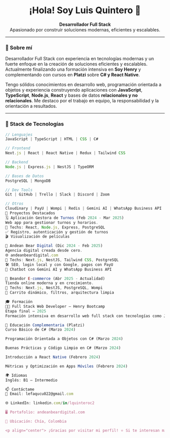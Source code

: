 <h1 align="center">¡Hola! Soy Luis Quintero 👋</h1>

<p align="center">
  <b>Desarrollador Full Stack</b><br/>
  Apasionado por construir soluciones modernas, eficientes y escalables.
</p>

---

### 🚀 Sobre mí

Desarrollador Full Stack con experiencia en tecnologías modernas y un fuerte enfoque en la creación de soluciones eficientes y escalables. Actualmente finalizando una formación intensiva en **Soy Henry** y complementando con cursos en **Platzi** sobre **C# y React Native**.

Tengo sólidos conocimientos en desarrollo web, programación orientada a objetos y experiencia construyendo aplicaciones con **JavaScript**, **TypeScript**, **Node.js**, **React** y bases de datos **relacionales y no relacionales**. Me destaco por el trabajo en equipo, la responsabilidad y la orientación a resultados.

---

### 🧠 Stack de Tecnologías

```ts
// Lenguajes
JavaScript | TypeScript | HTML | CSS | C#

// Frontend
Next.js | React | React Native | Redux | Tailwind CSS

// Backend
Node.js | Express.js | NestJS | TypeORM

// Bases de Datos
PostgreSQL | MongoDB

// Dev Tools
Git | GitHub | Trello | Slack | Discord | Zoom

// Otros
Cloudinary | PayU | Wompi | Redis | Gemini AI | WhatsApp Business API
📂 Proyectos Destacados
🗓️ Aplicación Gestora de Turnos (Feb 2024 - Mar 2025)
Web app para gestionar turnos y horarios.
🔧 Techs: React, Node.js, Express, PostgreSQL
✅ Registro, autenticación y gestión de turnos
🎬 Visualización de películas

🐻 Andean Bear Digital (Dic 2024 - Feb 2025)
Agencia digital creada desde cero.
🌐 andeanbeardigital.com
🔧 Techs: Next.js, NestJS, Tailwind CSS, PostgreSQL
🛠️ SEO, login local y con Google, pagos con PayU
🤖 Chatbot con Gemini AI y WhatsApp Business API

🛒 Beandor E-commerce (Abr 2025 - Actualidad)
Tienda online moderna y en crecimiento.
🔧 Techs: Next.js, NestJS, PostgreSQL, Wompi
🛒 Carrito dinámico, filtros, arquitectura limpia

🎓 Formación
👨‍💻 Full Stack Web Developer – Henry Bootcamp
Etapa final – 2025
Formación intensiva en desarrollo web full stack con tecnologías como JavaScript, TypeScript, HTML, CSS, Node.js, React, Redux, PostgreSQL y MongoDB. Proyecto final grupal bajo metodología Scrum.

📘 Educación Complementaria (Platzi)
Curso Básico de C# (Marzo 2024)

Programación Orientada a Objetos con C# (Marzo 2024)

Buenas Prácticas y Código Limpio en C# (Marzo 2024)

Introducción a React Native (Febrero 2024)

Métricas y Optimización en Apps Móviles (Febrero 2024)

🌍 Idiomas
Inglés: B1 – Intermedio

📫 Contáctame
📧 Email: lefaqucu022@gmail.com

🌐 LinkedIn: linkedin.com/in/lquinteroc2

🖥️ Portafolio: andeanbeardigital.com

📍 Ubicación: Chía, Colombia

<p align="center"> ¡Gracias por visitar mi perfil! ⭐ Si te interesan mis proyectos o mi perfil, no dudes en contactarme. </p> ```
